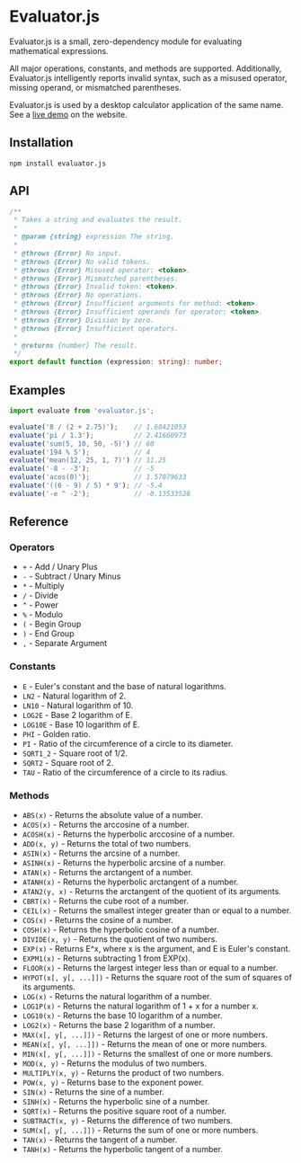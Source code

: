 # Evaluator.js

Evaluator.js is a small, zero-dependency module for evaluating mathematical expressions.

All major operations, constants, and methods are supported. Additionally, Evaluator.js intelligently reports invalid syntax, such as a misused operator, missing operand, or mismatched parentheses.

Evaluator.js is used by a desktop calculator application of the same name. See a [live demo](https://evaluator.link) on the website.

## Installation

```
npm install evaluator.js
```

## API

``` ts
/**
 * Takes a string and evaluates the result.
 *
 * @param {string} expression The string.
 *
 * @throws {Error} No input.
 * @throws {Error} No valid tokens.
 * @throws {Error} Misused operator: <token>.
 * @throws {Error} Mismatched parentheses.
 * @throws {Error} Invalid token: <token>.
 * @throws {Error} No operations.
 * @throws {Error} Insufficient arguments for method: <token>.
 * @throws {Error} Insufficient operands for operator: <token>.
 * @throws {Error} Division by zero.
 * @throws {Error} Insufficient operators.
 *
 * @returns {number} The result.
 */
export default function (expression: string): number;
```

## Examples

```js
import evaluate from 'evaluator.js';

evaluate('8 / (2 + 2.75)');    // 1.68421053
evaluate('pi / 1.3');          // 2.41660973
evaluate('sum(5, 10, 50, -5)') // 60
evaluate('194 % 5');           // 4
evaluate('mean(12, 25, 1, 7)') // 11.25
evaluate('-8 - -3');           // -5
evaluate('acos(0)');           // 1.57079633
evaluate('((6 - 9) / 5) * 9'); // -5.4
evaluate('-e ^ -2');           // -0.13533528
```

## Reference

### Operators

- `+` - Add / Unary Plus
- `-` - Subtract / Unary Minus
- `*` - Multiply
- `/` - Divide
- `^` - Power
- `%` - Modulo
- `(` - Begin Group
- `)` - End Group
- `,` - Separate Argument

### Constants

- `E` - Euler's constant and the base of natural logarithms.
- `LN2` - Natural logarithm of 2.
- `LN10` - Natural logarithm of 10.
- `LOG2E` - Base 2 logarithm of E.
- `LOG10E` - Base 10 logarithm of E.
- `PHI` - Golden ratio.
- `PI` - Ratio of the circumference of a circle to its diameter.
- `SQRT1_2` - Square root of 1/2.
- `SQRT2` - Square root of 2.
- `TAU` - Ratio of the circumference of a circle to its radius.

### Methods

- `ABS(x)` - Returns the absolute value of a number.
- `ACOS(x)` - Returns the arccosine of a number.
- `ACOSH(x)` - Returns the hyperbolic arccosine of a number.
- `ADD(x, y)` - Returns the total of two numbers.
- `ASIN(x)` - Returns the arcsine of a number.
- `ASINH(x)` - Returns the hyperbolic arcsine of a number.
- `ATAN(x)` - Returns the arctangent of a number.
- `ATANH(x)` - Returns the hyperbolic arctangent of a number.
- `ATAN2(y, x)` - Returns the arctangent of the quotient of its arguments.
- `CBRT(x)` - Returns the cube root of a number.
- `CEIL(x)` - Returns the smallest integer greater than or equal to a number.
- `COS(x)` - Returns the cosine of a number.
- `COSH(x)` - Returns the hyperbolic cosine of a number.
- `DIVIDE(x, y)` - Returns the quotient of two numbers.
- `EXP(x)` - Returns E^x, where x is the argument, and E is Euler's constant.
- `EXPM1(x)` - Returns subtracting 1 from EXP(x).
- `FLOOR(x)` - Returns the largest integer less than or equal to a number.
- `HYPOT(x[, y[, ...]])` - Returns the square root of the sum of squares of its arguments.
- `LOG(x)` - Returns the natural logarithm of a number.
- `LOG1P(x)` - Returns the natural logarithm of 1 + x for a number x.
- `LOG10(x)` - Returns the base 10 logarithm of a number.
- `LOG2(x)` - Returns the base 2 logarithm of a number.
- `MAX(x[, y[, ...]])` - Returns the largest of one or more numbers.
- `MEAN(x[, y[, ...]])` - Returns the mean of one or more numbers.
- `MIN(x[, y[, ...]])` - Returns the smallest of one or more numbers.
- `MOD(x, y)` - Returns the modulus of two numbers.
- `MULTIPLY(x, y)` - Returns the product of two numbers.
- `POW(x, y)` - Returns base to the exponent power.
- `SIN(x)` - Returns the sine of a number.
- `SINH(x)` - Returns the hyperbolic sine of a number.
- `SQRT(x)` - Returns the positive square root of a number.
- `SUBTRACT(x, y)` - Returns the difference of two numbers.
- `SUM(x[, y[, ...]])` - Returns the sum of one or more numbers.
- `TAN(x)` - Returns the tangent of a number.
- `TANH(x)` - Returns the hyperbolic tangent of a number.
